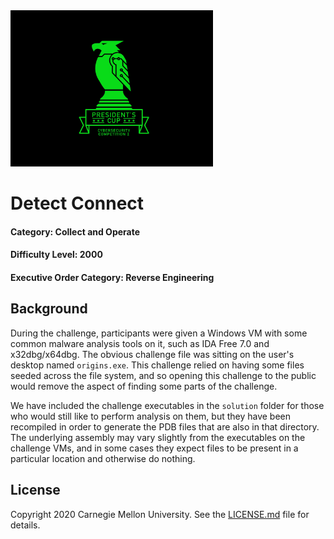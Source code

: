 <img src="../../logo.png" height="250px">

# Detect Connect
#### Category: Collect and Operate
#### Difficulty Level: 2000
#### Executive Order Category: Reverse Engineering

## Background

During the challenge, participants were given a Windows VM with some common malware analysis tools on it, such as IDA
Free 7.0 and x32dbg/x64dbg. The obvious challenge file was sitting on the user's desktop named `origins.exe`. This
challenge relied on having some files seeded across the file system, and so opening this challenge to the public would
remove the aspect of finding some parts of the challenge.

We have included the challenge executables in the `solution` folder for those who would still like to perform analysis
on them, but they have been recompiled in order to generate the PDB files that are also in that directory. The
underlying assembly may vary slightly from the executables on the challenge VMs, and in some cases they expect files to
be present in a particular location and otherwise do nothing.

## License
Copyright 2020 Carnegie Mellon University. See the [LICENSE.md](../../LICENSE.md) file for details.